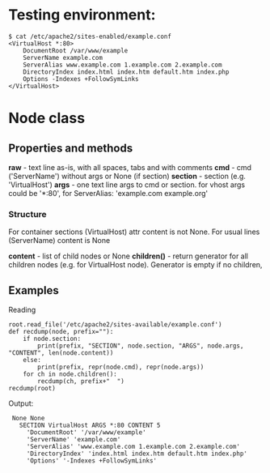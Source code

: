 # Testing environment:
~~~
$ cat /etc/apache2/sites-enabled/example.conf 
<VirtualHost *:80>
	DocumentRoot /var/www/example
	ServerName example.com
	ServerAlias www.example.com 1.example.com 2.example.com
	DirectoryIndex index.html index.htm default.htm index.php
	Options -Indexes +FollowSymLinks
</VirtualHost>
~~~

# Node class

## Properties and methods
**raw** - text line as-is, with all spaces, tabs and with comments
**cmd** - cmd ('ServerName') without args or None (if section)
**section** - section (e.g. 'VirtualHost')
**args** - one text line args to cmd or section. for vhost args could be '*:80', for ServerAlias: 'example.com example.org'

### Structure
For container sections (VirtualHost) attr content is not None. For usual lines (ServerName) content is None

**content** - list of child nodes or None
**children()** - return generator for all children  nodes (e.g. for VirtualHost node). Generator is empty if no 
children,

## Examples
Reading
~~~
root.read_file('/etc/apache2/sites-available/example.conf')
def recdump(node, prefix=""):
    if node.section:
        print(prefix, "SECTION", node.section, "ARGS", node.args, "CONTENT", len(node.content))
    else:
        print(prefix, repr(node.cmd), repr(node.args))
    for ch in node.children():
        recdump(ch, prefix+"  ")
recdump(root)
~~~

Output:
~~~
 None None
   SECTION VirtualHost ARGS *:80 CONTENT 5
     'DocumentRoot' '/var/www/example'
     'ServerName' 'example.com'
     'ServerAlias' 'www.example.com 1.example.com 2.example.com'
     'DirectoryIndex' 'index.html index.htm default.htm index.php'
     'Options' '-Indexes +FollowSymLinks'
~~~
